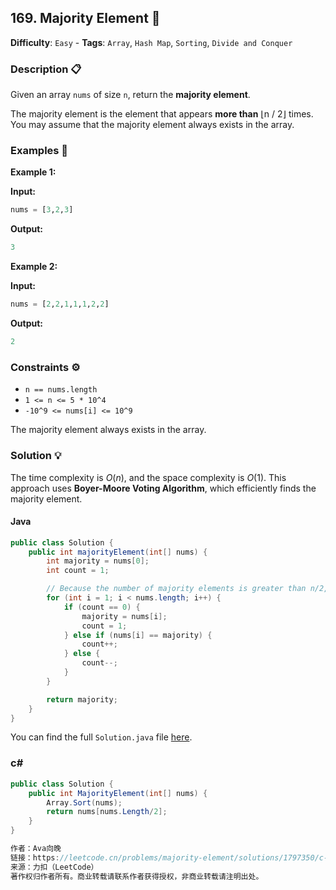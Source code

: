 ## 169. Majority Element 👑

**Difficulty**: `Easy` - **Tags**: `Array`, `Hash Map`, `Sorting`, `Divide and Conquer`

### Description 📋

Given an array `nums` of size `n`, return the **majority element**.

The majority element is the element that appears **more than** ⌊n / 2⌋ times. You may assume that the majority element always exists in the array.

### Examples 🌟

**Example 1:**

**Input:**
```python
nums = [3,2,3]
```

**Output:**
```python
3
```

**Example 2:**

**Input:**
```python
nums = [2,2,1,1,1,2,2]
```

**Output:**
```python
2
```

### Constraints ⚙️

- `n == nums.length`
- `1 <= n <= 5 * 10^4`
- `-10^9 <= nums[i] <= 10^9`

The majority element always exists in the array.

### Solution 💡

The time complexity is $O(n)$, and the space complexity is $O(1)$. This approach uses **Boyer-Moore Voting Algorithm**, which efficiently finds the majority element.

#### Java

```java
public class Solution {
    public int majorityElement(int[] nums) {
        int majority = nums[0];
        int count = 1;

        // Because the number of majority elements is greater than n/2, the count of that element will always be greater than 0
        for (int i = 1; i < nums.length; i++) {
            if (count == 0) {
                majority = nums[i];
                count = 1;
            } else if (nums[i] == majority) {
                count++;
            } else {
                count--;
            }
        }

        return majority;
    }
}
```

You can find the full `Solution.java` file [here](Solution.java).

### c#
```csharp
public class Solution {
    public int MajorityElement(int[] nums) {
        Array.Sort(nums);
        return nums[nums.Length/2];
    }
}

作者：Ava向晚
链接：https://leetcode.cn/problems/majority-element/solutions/1797350/c-by-yu-gi-oh-6hx8/
来源：力扣（LeetCode）
著作权归作者所有。商业转载请联系作者获得授权，非商业转载请注明出处。
```

